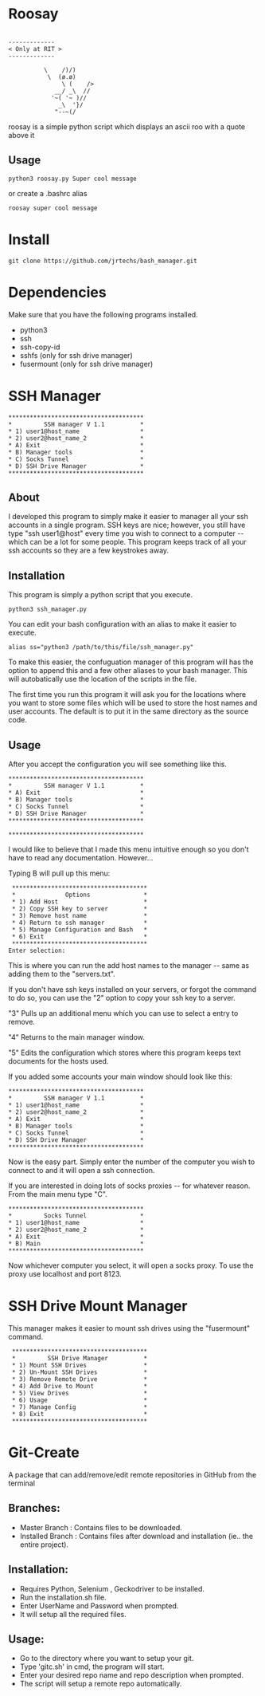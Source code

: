 # Roosay

```

-------------
< Only at RIT >
-------------

          \    /)/)
           \  (ø.ø)
               \ (    />
             __/ _\  //
            '~( '~ )//
              _\  '}/
             "--~(/
```

roosay is a simple python script which displays an ascii roo with a quote above it


## Usage
```
python3 roosay.py Super cool message
```
or create a .bashrc alias
```
roosay super cool message
```

# Install
```
git clone https://github.com/jrtechs/bash_manager.git
```


# Dependencies
Make sure that you have the following programs installed.
- python3
- ssh
- ssh-copy-id
- sshfs (only for ssh drive manager)
- fusermount (only for ssh drive manager)


# SSH Manager
```
**************************************
*         SSH manager V 1.1          *
* 1) user1@host_name                 *
* 2) user2@host_name_2               *
* A) Exit                            *
* B) Manager tools                   *
* C) Socks Tunnel                    *
* D) SSH Drive Manager               *
**************************************
```

## About
I developed this program to simply make it easier to manager all your ssh accounts
in a single program. SSH keys are nice; however, you still have type "ssh user1@host"
every time you wish to connect to a computer -- which can be a lot for some people.
This program keeps track of all your ssh accounts so they are a few keystrokes away.

## Installation
This program is simply a python script that you execute.
```
python3 ssh_manager.py
```
  
You can edit your bash configuration with an alias to make it easier to execute.
```
alias ss="python3 /path/to/this/file/ssh_manager.py"
```

To make this easier, the confuguation manager of this program will has the option to
append this and a few other aliases to your bash manager. This will autobatically
use the location of the scripts in the file.
  
The first time you run this program it will ask you for the locations where you want to store
some files which will be used to store the host names and user accounts. The default is to put
it in the same directory as the source code.


## Usage
After you accept the configuration you will see something like this.
````
**************************************
*         SSH manager V 1.1          *
* A) Exit                            *
* B) Manager tools                   *
* C) Socks Tunnel                    *
* D) SSH Drive Manager               *
**************************************

**************************************
````
I would like to believe that I made this menu intuitive enough so you don't have to
read any documentation. However...

Typing B will pull up this menu:

````
 **************************************
 *              Options               *
 * 1) Add Host                        *
 * 2) Copy SSH key to server          *
 * 3) Remove host name                *
 * 4) Return to ssh manager           *
 * 5) Manage Configuration and Bash   *
 * 6) Exit                            *
 **************************************
Enter selection:
````
This is where you can run the add host names to the manager -- same as adding them to
the "servers.txt".

If you don't have ssh keys installed on your servers, or forgot the command to do so,
you can use the "2" option to copy your ssh key to a server.

"3" Pulls up an additional menu which you can use to select a entry to remove.

"4" Returns to the main manager window.

"5" Edits the configuration which stores where this program keeps text documents
for the hosts used.

If you added some accounts your main window should look like this:

````
**************************************
*         SSH manager V 1.1          *
* 1) user1@host_name                 *
* 2) user2@host_name_2               *
* A) Exit                            *
* B) Manager tools                   *
* C) Socks Tunnel                    *
* D) SSH Drive Manager               *
**************************************
````

Now is the easy part. Simply enter the number of the computer you wish to connect to
and it will open a ssh connection.

If you are interested in doing lots of socks proxies -- for whatever reason.
From the main menu type "C".

````
**************************************
*         Socks Tunnel               *
* 1) user1@host_name                 *
* 2) user2@host_name_2               *
* A) Exit                            *
* B) Main                            *
**************************************
````

Now whichever computer you select, it will open a socks proxy. To use the proxy use
localhost and port 8123.


# SSH Drive Mount Manager

This manager makes it easier to mount ssh drives using the "fusermount" command.

```
 **************************************
 *         SSH Drive Manager          *
 * 1) Mount SSH Drives                *
 * 2) Un-Mount SSH Drives             *
 * 3) Remove Remote Drive             *
 * 4) Add Drive to Mount              *
 * 5) View Drives                     *
 * 6) Usage                           *
 * 7) Manage Config                   *
 * 8) Exit                            *
 **************************************
```
# Git-Create
A package that can add/remove/edit remote repositories in GitHub from the terminal

## Branches: 
- Master Branch : Contains files to be downloaded.
- Installed Branch : Contains files after download and installation (ie.. the entire project).

## Installation: 
- Requires Python, Selenium , Geckodriver to be installed.
- Run the installation.sh file.
- Enter UserName and Password when prompted.
- It will setup all the required files.

## Usage:
- Go to the directory where you want to setup your git.
- Type 'gitc.sh' in cmd, the program will start.
- Enter your desired repo name and repo description when prompted.
- The script will setup a remote repo automatically.


